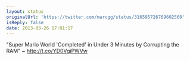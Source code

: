 ```yaml
---
layout: status
originalUrl: 'https://twitter.com/marcgg/status/316595726769602560'
isReply: false
date: 2013-03-26 17:01:17
---
```


"Super Mario World 'Completed' in Under 3 Minutes by Corrupting the RAM" ~ http://t.co/YD0VgiPWVw
